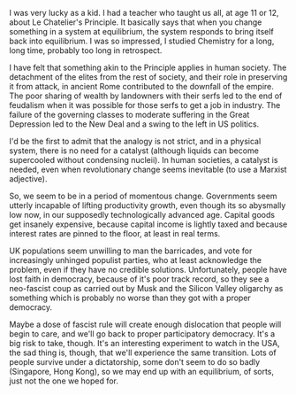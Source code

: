 
I was very lucky as a kid. I had a teacher who taught us all, at age 11 or 12, about Le Chatelier's Principle. 
It basically says that when you change something in a system at equilibrium, the system responds to bring itself back into equilibrium. I was so impressed, I studied Chemistry for a long, long time, probably too long in retrospect.

I have felt that something akin to the Principle applies in human society.
The detachment of the elites from the rest of society, and their role in preserving it from attack, in ancient Rome contributed to the downfall of the empire. The poor sharing of wealth by landowners with their serfs led to the end of feudalism when it was possible for those serfs to get a job in industry. The failure of the governing classes to moderate suffering in the Great Depression led to the New Deal and a swing to the left in US politics.

I'd be the first to admit that the analogy is not strict, and in a physical system, there is no need for a catalyst (although liquids can become supercooled without condensing nucleii). In human societies, a catalyst is needed, even when revolutionary change seems inevitable (to use a Marxist adjective).

So, we seem to be in a period of momentous change. Governments seem utterly incapable of lifting productivity growth, even though its so abysmally low now, in our supposedly technologically advanced age. Capital goods get insanely expensive, because capital income is lightly taxed and because interest rates are pinned to the floor, at least in real terms.

UK populations seem unwilling to man the barricades, and vote for increasingly unhinged populist parties, who at least acknowledge the problem, even if they have no credible solutions. Unfortunately, people have lost faith in democracy, because of it's poor track record, so they see a neo-fascist coup as carried out by Musk and the Silicon Valley oligarchy as something which is probably no worse than they got with a proper democracy. 

Maybe a dose of fascist rule will create enough dislocation that people will begin to care, and we'll go back to proper participatory democracy. It's a big risk to take, though. It's an interesting experiment to watch in the USA,  the sad thing is, though, that we'll experience the same transition. Lots of people survive under a dictatorship, some don't seem to do so badly (Singapore, Hong Kong), so we may end up with an equilibrium, of sorts, just not the one we hoped for.



